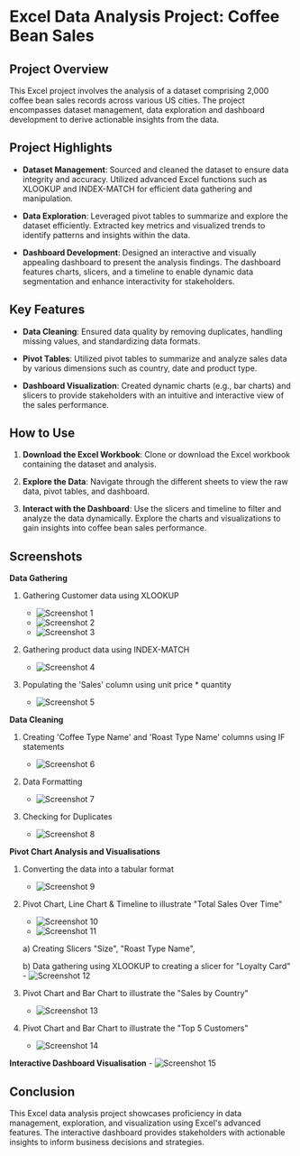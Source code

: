 # Excel Data Analysis Project: Coffee Bean Sales

## Project Overview

This Excel project involves the analysis of a dataset comprising 2,000 coffee bean sales records across various US cities. The project encompasses dataset management, data exploration and dashboard development to derive actionable insights from the data.

## Project Highlights

- **Dataset Management**: Sourced and cleaned the dataset to ensure data integrity and accuracy. Utilized advanced Excel functions such as XLOOKUP and INDEX-MATCH for efficient data gathering and manipulation.

- **Data Exploration**: Leveraged pivot tables to summarize and explore the dataset efficiently. Extracted key metrics and visualized trends to identify patterns and insights within the data.

- **Dashboard Development**: Designed an interactive and visually appealing dashboard to present the analysis findings. The dashboard features charts, slicers, and a timeline to enable dynamic data segmentation and enhance interactivity for stakeholders.

## Key Features

- **Data Cleaning**: Ensured data quality by removing duplicates, handling missing values, and standardizing data formats.
  
- **Pivot Tables**: Utilized pivot tables to summarize and analyze sales data by various dimensions such as country, date and product type.
  
- **Dashboard Visualization**: Created dynamic charts (e.g., bar charts) and slicers to provide stakeholders with an intuitive and interactive view of the sales performance.

## How to Use

1. **Download the Excel Workbook**: Clone or download the Excel workbook containing the dataset and analysis.
   
2. **Explore the Data**: Navigate through the different sheets to view the raw data, pivot tables, and dashboard.
   
3. **Interact with the Dashboard**: Use the slicers and timeline to filter and analyze the data dynamically. Explore the charts and visualizations to gain insights into coffee bean sales performance.

## Screenshots

**Data Gathering**

1. Gathering Customer data using XLOOKUP
   - ![Screenshot 1](screenshots/Picture_1.png)
   - ![Screenshot 2](screenshots/Picture_2.png)
   - ![Screenshot 3](screenshots/Picture_3.png)

2. Gathering product data using INDEX-MATCH
   - ![Screenshot 4](screenshots/Picture_4.png)

3. Populating the 'Sales' column using unit price * quantity
   - ![Screenshot 5](screenshots/Picture_5.png)

**Data Cleaning**
1. Creating 'Coffee Type Name' and 'Roast Type Name' columns using IF statements
   - ![Screenshot 6](screenshots/Picture_6.png)

2. Data Formatting 
   - ![Screenshot 7](screenshots/Picture_7.png)

3. Checking for Duplicates
   - ![Screenshot 8](screenshots/Picture_8.png)

**Pivot Chart Analysis and Visualisations**
1. Converting the data into a tabular format 
   - ![Screenshot 9](screenshots/Picture_9.png)

2. Pivot Chart, Line Chart & Timeline to illustrate "Total Sales Over Time"
   - ![Screenshot 10](screenshots/Picture_10.png)
   - ![Screenshot 11](screenshots/Picture_11.png)

    a) Creating Slicers "Size", "Roast Type Name",  

    b) Data gathering using XLOOKUP to creating a slicer for "Loyalty Card" 
         - ![Screenshot 12](screenshots/Picture_12.png)

   

3. Pivot Chart and Bar Chart to illustrate the "Sales by Country"
   - ![Screenshot 13](screenshots/Picture_13.png)

4. Pivot Chart and Bar Chart to illustrate the "Top 5 Customers"
   - ![Screenshot 14](screenshots/Picture_14.png)

**Interactive Dashboard Visualisation**
    - ![Screenshot 15](screenshots/Picture_15.png)


## Conclusion

This Excel data analysis project showcases proficiency in data management, exploration, and visualization using Excel's advanced features. The interactive dashboard provides stakeholders with actionable insights to inform business decisions and strategies.

